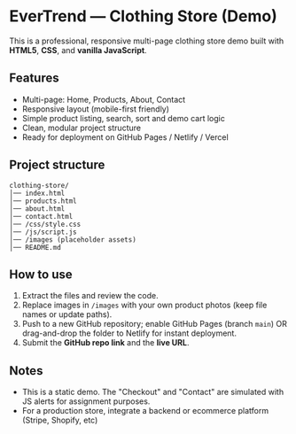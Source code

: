 # EverTrend — Clothing Store (Demo)

This is a professional, responsive multi-page clothing store demo built with **HTML5**, **CSS**, and **vanilla JavaScript**.

## Features
- Multi-page: Home, Products, About, Contact
- Responsive layout (mobile-first friendly)
- Simple product listing, search, sort and demo cart logic
- Clean, modular project structure
- Ready for deployment on GitHub Pages / Netlify / Vercel

## Project structure
```
clothing-store/
│── index.html
│── products.html
│── about.html
│── contact.html
│── /css/style.css
│── /js/script.js
│── /images (placeholder assets)
│── README.md
```

## How to use
1. Extract the files and review the code.
2. Replace images in `/images` with your own product photos (keep file names or update paths).
3. Push to a new GitHub repository; enable GitHub Pages (branch `main`) OR drag-and-drop the folder to Netlify for instant deployment.
4. Submit the **GitHub repo link** and the **live URL**.

## Notes
- This is a static demo. The "Checkout" and "Contact" are simulated with JS alerts for assignment purposes.
- For a production store, integrate a backend or ecommerce platform (Stripe, Shopify, etc)
